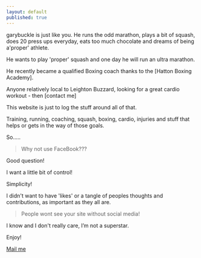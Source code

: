 ```yaml
---
layout: default
published: true
---
```


garybuckle is just like you. He runs the odd marathon, plays a bit of squash, does 20 press ups everyday, eats too much chocolate and dreams of being a'proper' athlete.

He wants to play 'proper' squash and one day he will run an ultra marathon.

He recently became a qualified Boxing coach thanks to the [Hatton Boxing Academy].

Anyone relatively local to Leighton Buzzard, looking for a great cardio workout - then [contact me]

This website is just to log the stuff around all of that.

Training, running, coaching, squash, boxing, cardio, injuries and stuff that helps or gets in the way of those goals.

So.....
> Why not use FaceBook???

Good question!

I want a little bit of control!

Simplicity!

I didn't want to have 'likes' or a tangle of peoples thoughts and contributions, as important as they all are.

> People wont see your site without social media!

I know and I don't really care, I’m not a superstar.

Enjoy!

[Mail me](mailto:iambuckle@icloud.com)
